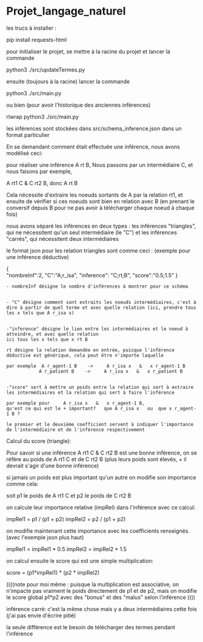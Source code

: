 # Projet_langage_naturel


les trucs à installer : 

pip install requests-html


pour initialiser le projet, se mettre à la racine du projet et lancer la commande

python3 ./src/updateTermes.py


ensuite (toujours à la racine) lancer la commande 

python3 ./src/main.py 


ou bien (pour avoir l'historique des anciennes inférences)

rlwrap python3 ./src/main.py 







les inférences sont stockées dans src/schema_inference.json dans un format particulier


En se demandant comment était effectuée une inférence, nous avons modélisé ceci:


pour réaliser une inférence  A rt B,
Nous passons par un intermédiaire C,   et nous faisons par exemple,

A rt1 C  &   C rt2 B,   donc  A rt B

Cela nécessite d'extraire les noeuds sortants de A par la relation rt1, et ensuite de vérifier si ces noeuds sont bien en relation avec B (en prenant le conversif depuis B pour ne pas avoir à télécharger chaque noeud à chaque fois)


nous avons séparé les inférences en deux types : les inférences "triangles", qui ne nécessitent qu'un seul intermédiaire (le "C") et les inférences "carrés", qui nécessitent deux intermédiaires 

le format json pour les relation triangles sont comme ceci :
(exemple pour une inférence déductive)

{           
    "nombreInf":2,
    "C":"A;r_isa",
    "inference": "C;rt;B",
    "score":"0.5;1.5"
 }

    - nombreInf désigne le nombre d'inférences à montrer pour ce schéma


    - "C" désigne comment sont extraits les noeuds intermédiaires, c'est à dire à partir de quel terme et avec quelle relation (ici, prendre tous les x tels que A r_isa x)


    -"inference" désigne le lien entre les intermédiaires et le noeud à atteindre, et avec quelle relation
    ici tous les x tels que x rt B 

    rt désigne la relation demandée en entrée, puisque l'inférence déductive est générique, cela peut être n'importe laquelle

    par exemple  A r_agent-1 B    ->     A r_isa x   &   x r_agent-1 B
                A r_patient B    ->     A r_isa x   &   x r_patient B


    -"score" sert à mettre un poids entre la relation qui sert à extraire les intermédiaires et la relation qui sert à faire l'inférence

    par exemple pour     A r_isa x   &   x r_agent-1 B,   
    qu'est ce qui est le + important?   que A r_isa x   ou  que x r_agent-1 B ?

    le premier et le deuxième coefficient servent à indiquer l'importance de l'intermédiaire et de l'inférence respectivement




Calcul du score (triangle):

Pour savoir si une inférence  A rt1 C  &  C rt2 B   est une bonne inférence, on se réfère au poids de    A rt1 C   et de    C rt2 B  (plus leurs poids sont élevés, + il devrait s'agir d'une bonne inférence)



si jamais  un poids est plus important qu'un autre on modifie son importance comme cela:


soit p1 le poids de A rt1 C  et p2 le poids de C rt2 B

on calcule leur importance relative (impRel) dans l'inférence avec ce calcul:

impRel1 = p1 / (p1 + p2)
impRel2 = p2 / (p1 + p2)

on modifie maintenant cette importance avec les coefficients renseignés.
(avec l'exemple json plus haut)

impRel1 = impRel1 * 0.5
impRel2 = impRel2 * 1.5

on calcul ensuite le score qui est une simple multiplication:

score = (p1*impRel1) * (p2 * impRel2)

((((note pour moi même : puisque la multiplication est associative, on n'impacte pas vraiment le poids directement de p1 et de p2, mais on modifie le score global p1*p2 avec des "bonus" et des "malus" selon l'inférence ))))
    




inférence carré: c'est la même chose mais y a deux intermédiaires cette fois
(j'ai pas envie d'écrire pitié)

la seule différence est le besoin de télécharger des termes pendant l'inférence
